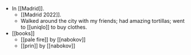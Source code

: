 - In [[Madrid]].
  - [[Madrid 2022]].
  - Walked around the city with my friends; had amazing tortillas; went to [[uniqlo]] to buy clothes.
- [[books]]
  - [[pale fire]] by [[nabokov]]
  - [[prin]] by [[nabokov]]
